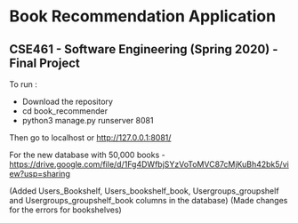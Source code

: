 # Book Recommendation Application
## CSE461 - Software Engineering (Spring 2020) - Final Project

To run :

- Download the repository
- cd book_recommender
- python3 manage.py runserver 8081

Then go to localhost or http://127.0.0.1:8081/

For the new database with 50,000 books - https://drive.google.com/file/d/1Fg4DWfbjSYzVoToMVC87cMjKuBh42bk5/view?usp=sharing

(Added Users_Bookshelf, Users_bookshelf_book, Usergroups_groupshelf and Usergroups_groupshelf_book columns in the database)
(Made changes for the errors for bookshelves)
